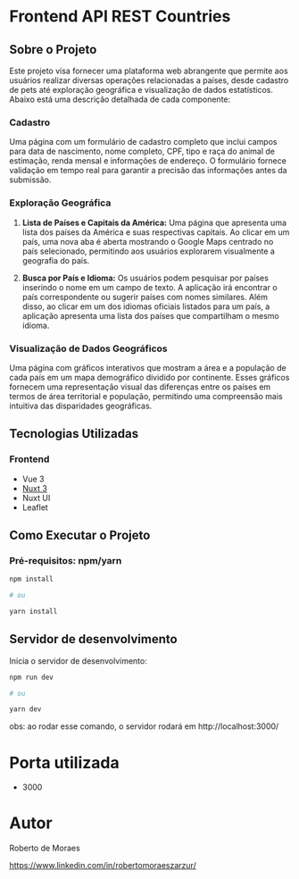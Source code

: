 # Frontend API REST Countries

## Sobre o Projeto

Este projeto visa fornecer uma plataforma web abrangente que permite aos usuários realizar diversas operações relacionadas a países, desde cadastro de pets até exploração geográfica e visualização de dados estatísticos. Abaixo está uma descrição detalhada de cada componente:

### Cadastro

Uma página com um formulário de cadastro completo que inclui campos para data de nascimento, nome completo, CPF, tipo e raça do animal de estimação, renda mensal e informações de endereço. O formulário fornece validação em tempo real para garantir a precisão das informações antes da submissão.

### Exploração Geográfica

1. **Lista de Países e Capitais da América:** Uma página que apresenta uma lista dos países da América e suas respectivas capitais. Ao clicar em um país, uma nova aba é aberta mostrando o Google Maps centrado no país selecionado, permitindo aos usuários explorarem visualmente a geografia do país.
   
2. **Busca por País e Idioma:** Os usuários podem pesquisar por países inserindo o nome em um campo de texto. A aplicação irá encontrar o país correspondente ou sugerir países com nomes similares. Além disso, ao clicar em um dos idiomas oficiais listados para um país, a aplicação apresenta uma lista dos países que compartilham o mesmo idioma.

### Visualização de Dados Geográficos

Uma página com gráficos interativos que mostram a área e a população de cada país em um mapa demográfico dividido por continente. Esses gráficos fornecem uma representação visual das diferenças entre os países em termos de área territorial e população, permitindo uma compreensão mais intuitiva das disparidades geográficas.

## Tecnologias Utilizadas

### Frontend
- Vue 3
- [Nuxt 3](https://nuxt.com/docs/getting-started/introduction)
- Nuxt UI
- Leaflet

## Como Executar o Projeto

### Pré-requisitos: npm/yarn

```bash
npm install

# ou

yarn install
```

## Servidor de desenvolvimento

Inicia o servidor de desenvolvimento:

```bash
npm run dev

# ou

yarn dev
```

obs: ao rodar esse comando, o servidor rodará em http://localhost:3000/

# Porta utilizada
- 3000

# Autor

Roberto de Moraes

https://www.linkedin.com/in/robertomoraeszarzur/
